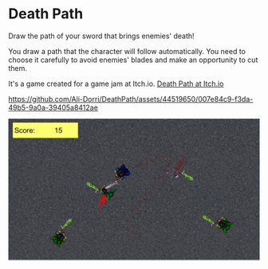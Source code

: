 # Death Path

Draw the path of your sword that brings enemies' death!

You draw a path that the character will follow automatically. You need to choose it carefully to avoid enemies' blades and make an opportunity to cut them.

It's a game created for a game jam at Itch.io. [Death Path at Itch.io](https://ad-op.itch.io/death-path)

https://github.com/Ali-Dorri/DeathPath/assets/44519650/007e84c9-f3da-49b5-9a0a-39405a8412ae

![Cover](Thumbnails/Cover.jpg)
